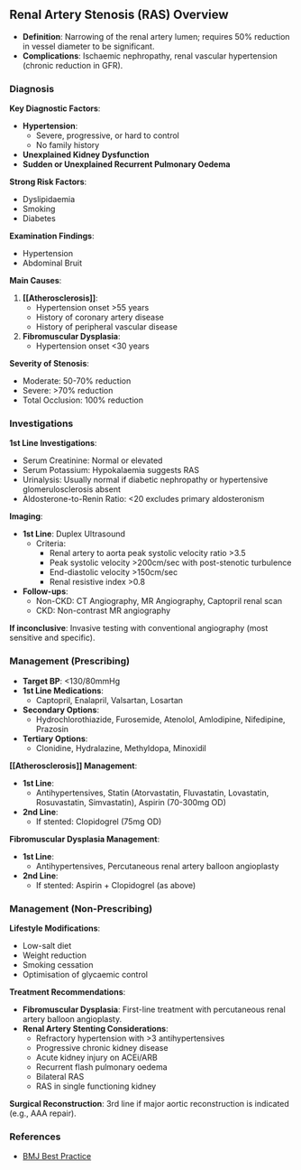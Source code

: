 ## Renal Artery Stenosis (RAS) Overview
- **Definition**: Narrowing of the renal artery lumen; requires 50% reduction in vessel diameter to be significant.
- **Complications**: Ischaemic nephropathy, renal vascular hypertension (chronic reduction in GFR).

### Diagnosis
**Key Diagnostic Factors**:
- **Hypertension**:
  - Severe, progressive, or hard to control
  - No family history
- **Unexplained Kidney Dysfunction**
- **Sudden or Unexplained Recurrent Pulmonary Oedema**

**Strong Risk Factors**:
- Dyslipidaemia
- Smoking
- Diabetes

**Examination Findings**:
- Hypertension
- Abdominal Bruit

**Main Causes**:
1. **[[Atherosclerosis]]**:
   - Hypertension onset >55 years
   - History of coronary artery disease
   - History of peripheral vascular disease
2. **Fibromuscular Dysplasia**:
   - Hypertension onset <30 years 

**Severity of Stenosis**:
- Moderate: 50-70% reduction
- Severe: >70% reduction
- Total Occlusion: 100% reduction

### Investigations
**1st Line Investigations**:
- Serum Creatinine: Normal or elevated
- Serum Potassium: Hypokalaemia suggests RAS
- Urinalysis: Usually normal if diabetic nephropathy or hypertensive glomerulosclerosis absent
- Aldosterone-to-Renin Ratio: <20 excludes primary aldosteronism

**Imaging**:
- **1st Line**: Duplex Ultrasound
  - Criteria:
    - Renal artery to aorta peak systolic velocity ratio >3.5
    - Peak systolic velocity >200cm/sec with post-stenotic turbulence
    - End-diastolic velocity >150cm/sec
    - Renal resistive index >0.8
- **Follow-ups**:
  - Non-CKD: CT Angiography, MR Angiography, Captopril renal scan
  - CKD: Non-contrast MR angiography

**If inconclusive**: Invasive testing with conventional angiography (most sensitive and specific).

### Management (Prescribing)
- **Target BP**: <130/80mmHg
- **1st Line Medications**:
  - Captopril, Enalapril, Valsartan, Losartan
- **Secondary Options**:
  - Hydrochlorothiazide, Furosemide, Atenolol, Amlodipine, Nifedipine, Prazosin
- **Tertiary Options**:
  - Clonidine, Hydralazine, Methyldopa, Minoxidil

**[[Atherosclerosis]] Management**:
- **1st Line**: 
  - Antihypertensives, Statin (Atorvastatin, Fluvastatin, Lovastatin, Rosuvastatin, Simvastatin), Aspirin (70-300mg OD)
- **2nd Line**:
  - If stented: Clopidogrel (75mg OD)

**Fibromuscular Dysplasia Management**:
- **1st Line**:
  - Antihypertensives, Percutaneous renal artery balloon angioplasty
- **2nd Line**:
  - If stented: Aspirin + Clopidogrel (as above)

### Management (Non-Prescribing)
**Lifestyle Modifications**:
- Low-salt diet
- Weight reduction
- Smoking cessation
- Optimisation of glycaemic control

**Treatment Recommendations**:
- **Fibromuscular Dysplasia**: First-line treatment with percutaneous renal artery balloon angioplasty.
- **Renal Artery Stenting Considerations**:
  - Refractory hypertension with >3 antihypertensives
  - Progressive chronic kidney disease
  - Acute kidney injury on ACEi/ARB
  - Recurrent flash pulmonary oedema
  - Bilateral RAS
  - RAS in single functioning kidney

**Surgical Reconstruction**: 3rd line if major aortic reconstruction is indicated (e.g., AAA repair).

### References
- [BMJ Best Practice](https://bestpractice.bmj.com/topics/en-gb/435)